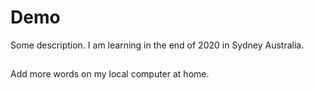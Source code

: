 # Demo

Some description.  I am learning in the end of 2020 in Sydney Australia.

##

Add more words on my local computer at home.
